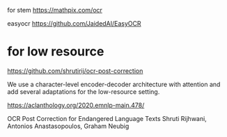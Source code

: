 
for stem
https://mathpix.com/ocr

easyocr
https://github.com/JaidedAI/EasyOCR

# for low resource

https://github.com/shrutirij/ocr-post-correction

 We use a character-level encoder-decoder architecture with attention and add several adaptations for the low-resource setting.

 https://aclanthology.org/2020.emnlp-main.478/

 OCR Post Correction for Endangered Language Texts
Shruti Rijhwani, Antonios Anastasopoulos, Graham Neubig
